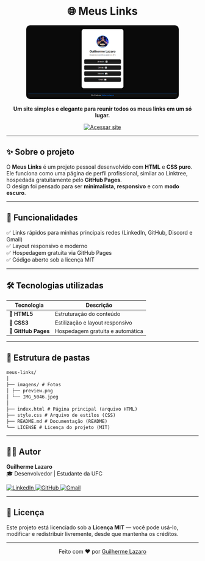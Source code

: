 <h1 align="center">🌐 Meus Links</h1>

<p align="center">
  <img src="imagens/preview.png" alt="Preview do site" width="400px" style="border-radius: 10px;">
</p>

<p align="center">
  <b>Um site simples e elegante para reunir todos os meus links em um só lugar.</b>
</p>

<p align="center">
  <a href="https://guilhermelazaro10.github.io/meus-links/">
    <img src="https://img.shields.io/badge/🌎%20Acessar%20Site-000000?style=for-the-badge&logo=github&logoColor=white" alt="Acessar site">
  </a>
</p>

---

## ✨ Sobre o projeto

O **Meus Links** é um projeto pessoal desenvolvido com **HTML** e **CSS puro**.  
Ele funciona como uma página de perfil profissional, similar ao Linktree, hospedada gratuitamente pelo **GitHub Pages**.  
O design foi pensado para ser **minimalista**, **responsivo** e com **modo escuro**.

---

## 🧠 Funcionalidades

✅ Links rápidos para minhas principais redes (LinkedIn, GitHub, Discord e Gmail)  
✅ Layout responsivo e moderno  
✅ Hospedagem gratuita via GitHub Pages  
✅ Código aberto sob a licença MIT  

---

## 🛠️ Tecnologias utilizadas

| Tecnologia     | Descrição                           |
|----------------|-------------------------------------|
| 🧱 **HTML5**   | Estruturação do conteúdo             |
| 🎨 **CSS3**    | Estilização e layout responsivo      |
| 🚀 **GitHub Pages** | Hospedagem gratuita e automática  |

---

## 🧩 Estrutura de pastas
```
meus-links/
│
├── imagens/ # Fotos
│ ├── preview.png
│ └── IMG_5046.jpeg
│
├── index.html # Página principal (arquivo HTML)
├── style.css # Arquivo de estilos (CSS)
├── README.md # Documentação (README)
└── LICENSE # Licença do projeto (MIT)

```

---

## 🧍‍♂️ Autor

**Guilherme Lazaro**  
🎓 Desenvolvedor | Estudante da UFC  

<p align="left">
  <a href="https://www.linkedin.com/in/guilherme-lazaro-943a76346/" target="_blank">
    <img src="https://img.shields.io/badge/LinkedIn-0078D4?style=for-the-badge&logo=linkedin&logoColor=white" alt="LinkedIn">
  </a>
  <a href="https://github.com/Guilhermelazaro10" target="_blank">
    <img src="https://img.shields.io/badge/GitHub-171515?style=for-the-badge&logo=github&logoColor=white" alt="GitHub">
  </a>
  <a href="mailto:guilhermelazaro@gmail.com" target="_blank">
    <img src="https://img.shields.io/badge/Gmail-EA4335?style=for-the-badge&logo=gmail&logoColor=white" alt="Gmail">
  </a>
</p>

---

## 🪪 Licença

Este projeto está licenciado sob a **Licença MIT** — você pode usá-lo, modificar e redistribuir livremente, desde que mantenha os créditos.

---

<p align="center">
  Feito com ❤️ por <a href="https://github.com/Guilhermelazaro10">Guilherme Lazaro</a>
</p>

